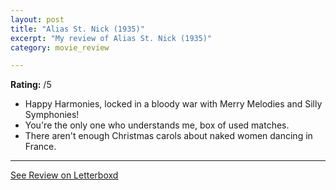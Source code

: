 ```yaml
---
layout: post
title: "Alias St. Nick (1935)"
excerpt: "My review of Alias St. Nick (1935)"
category: movie_review

---
```


**Rating:** /5

* Happy Harmonies, locked in a bloody war with Merry Melodies and Silly Symphonies!
* You're the only one who understands me, box of used matches.
* There aren't enough Christmas carols about naked women dancing in France.


<hr>

[See Review on Letterboxd](https://boxd.it/9gCgdH)
